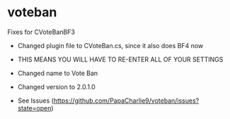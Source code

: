 voteban
=======

Fixes for CVoteBanBF3

* Changed plugin file to CVoteBan.cs, since it also does BF4 now

* THIS MEANS YOU WILL HAVE TO RE-ENTER ALL OF YOUR SETTINGS

* Changed name to Vote Ban

* Changed version to 2.0.1.0

* See Issues (https://github.com/PapaCharlie9/voteban/issues?state=open)



